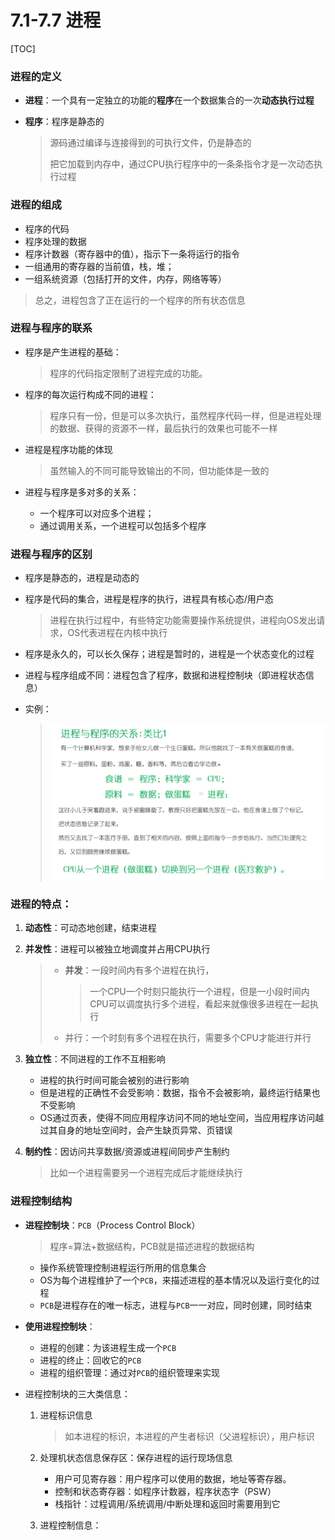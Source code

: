 # 7.1-7.7 进程

[TOC]

### 进程的定义

* **进程**：一个具有一定独立的功能的**程序**在一个数据集合的一次**动态执行过程**

* **程序**：程序是静态的

  > 源码通过编译与连接得到的可执行文件，仍是静态的
  >
  > 把它加载到内存中，通过CPU执行程序中的一条条指令才是一次动态执行过程



### 进程的组成

* 程序的代码
* 程序处理的数据
* 程序计数器（寄存器中的值），指示下一条将运行的指令
* 一组通用的寄存器的当前值，栈，堆；
* 一组系统资源（包括打开的文件，内存，网络等等）

> 总之，进程包含了正在运行的一个程序的所有状态信息



### 进程与程序的联系

- 程序是产生进程的基础：

  > 程序的代码指定限制了进程完成的功能。

- 程序的每次运行构成不同的进程：

  > 程序只有一份，但是可以多次执行，虽然程序代码一样，但是进程处理的数据、获得的资源不一样，最后执行的效果也可能不一样

- 进程是程序功能的体现

  > 虽然输入的不同可能导致输出的不同，但功能体是一致的

- 进程与程序是多对多的关系：

  - 一个程序可以对应多个进程；
  - 通过调用关系，一个进程可以包括多个程序



### 进程与程序的区别

- 程序是静态的，进程是动态的

- 程序是代码的集合，进程是程序的执行，进程具有核心态/用户态

  > 进程在执行过程中，有些特定功能需要操作系统提供，进程向OS发出请求，OS代表进程在内核中执行

- 程序是永久的，可以长久保存；进程是暂时的，进程是一个状态变化的过程

- 进程与程序组成不同：进程包含了程序，数据和进程控制块（即进程状态信息）

* 实例：

  > ![进程与程序的关系：类比1](.\pics\jincheng1.png)



### 进程的特点：

1. **动态性**：可动态地创建，结束进程

2. **并发性**：进程可以被独立地调度并占用CPU执行

   > - **并发**：一段时间内有多个进程在执行，
   >
   >   > 一个CPU一个时刻只能执行一个进程，但是一小段时间内CPU可以调度执行多个进程，看起来就像很多进程在一起执行
   >
   > - 并行：一个时刻有多个进程在执行，需要多个CPU才能进行并行

3. **独立性**：不同进程的工作不互相影响

   - 进程的执行时间可能会被别的进行影响
   - 但是进程的正确性不会受影响：数据，指令不会被影响，最终运行结果也不受影响
   - OS通过页表，使得不同应用程序访问不同的地址空间，当应用程序访问越过其自身的地址空间时，会产生缺页异常、页错误

4. **制约性**：因访问共享数据/资源或进程间同步产生制约

   > 比如一个进程需要另一个进程完成后才能继续执行



### 进程控制结构

* **进程控制块**：`PCB`（Process Control Block）

  > 程序=算法+数据结构，PCB就是描述进程的数据结构

  * 操作系统管理控制进程运行所用的信息集合
  * OS为每个进程维护了一个`PCB`，来描述进程的基本情况以及运行变化的过程
  * `PCB`是进程存在的唯一标志，进程与`PCB`一一对应，同时创建，同时结束

* **使用进程控制块**：
  * 进程的创建：为该进程生成一个`PCB`
  * 进程的终止：回收它的`PCB`
  * 进程的组织管理：通过对`PCB`的组织管理来实现

* 进程控制块的三大类信息：

  1. 进程标识信息

     > 如本进程的标识，本进程的产生者标识（父进程标识），用户标识

  2. 处理机状态信息保存区：保存进程的运行现场信息

     * 用户可见寄存器：用户程序可以使用的数据，地址等寄存器。
     * 控制和状态寄存器：如程序计数器，程序状态字（PSW）
     * 栈指针：过程调用/系统调用/中断处理和返回时需要用到它

  3. 进程控制信息：